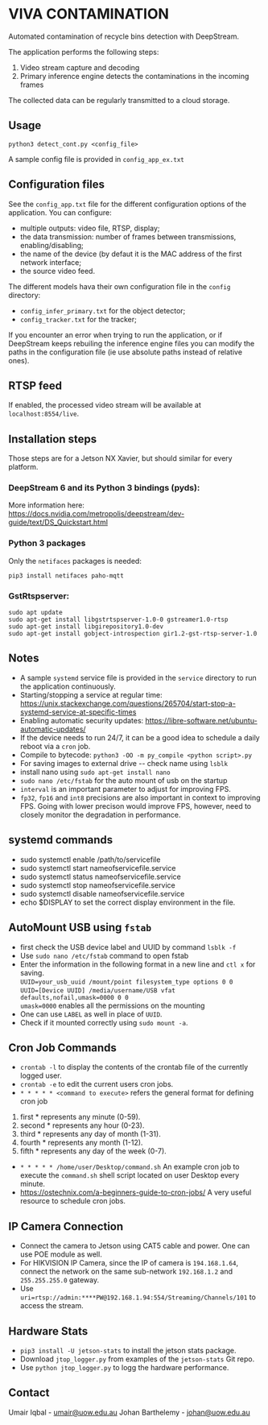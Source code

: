 # VIVA CONTAMINATION

Automated contamination of recycle bins detection with DeepStream.

The application performs the following steps:

1. Video stream capture and decoding
2. Primary inference engine detects the contaminations in the incoming frames

The collected data can be regularly transmitted to a cloud storage.

## Usage

```
python3 detect_cont.py <config_file>
```

A sample config file is provided in `config_app_ex.txt`

## Configuration files

See the `config_app.txt` file for the different configuration options of the application. You can configure:
- multiple outputs: video file, RTSP, display;
- the data transmission: number of frames between transmissions, enabling/disabling;
- the name of the device (by defaut it is the MAC address of the first network interface;
- the source video feed.

The different models hava their own configuration file in the `config` directory:
- `config_infer_primary.txt` for the object detector;
- `config_tracker.txt` for the tracker;

If you encounter an error when trying to run the application, or if DeepStream keeps rebuiling the inference
engine files you can modify the paths in the configuration file (ie use absolute paths instead of relative ones).

## RTSP feed

If enabled, the processed video stream will be available at `localhost:8554/live`.

## Installation steps

Those steps are for a Jetson NX Xavier, but should similar for every platform.

### DeepStream 6 and its Python 3 bindings (pyds):

More information here: https://docs.nvidia.com/metropolis/deepstream/dev-guide/text/DS_Quickstart.html

### Python 3 packages

Only the `netifaces` packages is needed:
```
pip3 install netifaces paho-mqtt
```

### GstRtspserver:

```
sudo apt update
sudo apt-get install libgstrtspserver-1.0-0 gstreamer1.0-rtsp
sudo apt-get install libgirepository1.0-dev
sudo apt-get install gobject-introspection gir1.2-gst-rtsp-server-1.0
```


## Notes

- A sample `systemd` service file is provided in the `service` directory to run the application continuously.
- Starting/stopping a service at regular time: https://unix.stackexchange.com/questions/265704/start-stop-a-systemd-service-at-specific-times
- Enabling automatic security updates: https://libre-software.net/ubuntu-automatic-updates/
- If the device needs to run 24/7, it can be a good idea to schedule a daily reboot via a `cron` job.
- Compile to bytecode: `python3 -OO -m py_compile <python script>.py`
- For saving images to external drive -- check name using `lsblk`
- install nano using `sudo apt-get install nano`
- `sudo nano /etc/fstab` for the auto mount of usb on the startup
- `interval` is an important parameter to adjust for improving FPS.
- `fp32`, `fp16` and `int8` precisions are also important in context to improving FPS. Going with lower precison would improve FPS, however, need to closely monitor the degradation in performance. 

## systemd commands
- sudo systemctl enable /path/to/servicefile
- sudo systemctl start nameofservicefile.service
- sudo systemctl status nameofservicefile.service
- sudo systemctl stop nameofservicefile.service
- sudo systemctl disable nameofservicefile.service
- echo $DISPLAY to set the correct display environment in the file.

## AutoMount USB using `fstab`
- first check the USB device label and UUID by command `lsblk -f`
- Use `sudo nano /etc/fstab` command to open fstab
- Enter the information in the following format in a new line and `ctl x` for saving. <br>
  `UUID=your_usb_uuid /mount/point filesystem_type options 0 0`<br>
  `UUID=[Device UUID] /media/username/USB vfat defaults,nofail,umask=0000 0 0`<br>
  `umask=0000` enables all the permissions on the mounting
- One can use `LABEL` as well in place of `UUID`.
- Check if it mounted correctly using `sudo mount -a`.

## Cron Job Commands
- `crontab -l` to display the contents of the crontab file of the currently logged user.
- `crontab -e` to edit the current users cron jobs.
- `* * * * * <command to execute>` refers the general format for defining cron job
1. first * represents any minute (0-59).
2. second * represents any hour (0-23).
3. third * represents any day of month (1-31).
4. fourth * represents any month (1-12).
5. fifth * represents any day of the week (0-7).
- `* * * * * /home/user/Desktop/command.sh` An example cron job to execute the `command.sh` shell script located on user Desktop every minute.
- https://ostechnix.com/a-beginners-guide-to-cron-jobs/ A very useful resource to schedule cron jobs.

## IP Camera Connection
- Connect the camera to Jetson using CAT5 cable and power. One can use POE module as well.
- For HIKVISION IP Camera, since the IP of camera is `194.168.1.64`, connect the network on the same sub-network `192.168.1.2` and `255.255.255.0` gateway.
- Use `uri=rtsp://admin:****PW@192.168.1.94:554/Streaming/Channels/101` to access the stream.

## Hardware Stats
- `pip3 install -U jetson-stats` to install the jetson stats package.
- Download `jtop_logger.py` from examples of the `jetson-stats` Git repo.
- Use `python jtop_logger.py` to logg the hardware performance.

## Contact

Umair Iqbal - umair@uow.edu.au
Johan Barthelemy - johan@uow.edu.au
